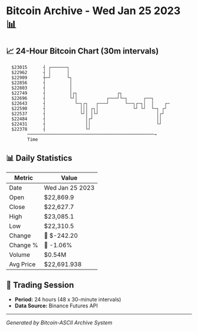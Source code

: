 # Bitcoin Archive - Wed Jan 25 2023 📊

## 📈 24-Hour Bitcoin Chart (30m intervals)

```
  $23015      ┤ ┌──────┐                                       
  $22962      ┤ │      │                                       
  $22909      ┼─┘      └┐                                      
  $22856      ┤         │                                      
  $22803      ┤         │                                      
  $22749      ┤         │┌┐               ┌┐                   
  $22696      ┤         └┘│           ┌───┘└─┐      ┌──┐       
  $22643      ┤           └─┐┌┐   ┌───┘      └──┐┌─┐│  │    ┌─ 
  $22590      ┤             │││ ┌┐│             └┘ └┘  └─┐ ┌┘  
  $22537      ┤             └┘│ │└┘                      │┌┘   
  $22484      ┤               │┌┘                        ││    
  $22431      ┤               ││                         └┘    
  $22378      ┤               └┘                               
        ────────────────────────────────────────────────→
        Time
```

## 📊 Daily Statistics

| Metric | Value |
|--------|-------|
| Date | Wed Jan 25 2023 |
| Open | $22,869.9 |
| Close | $22,627.7 |
| High | $23,085.1 |
| Low | $22,310.5 |
| Change | 🔴 $-242.20 |
| Change % | 🔴 -1.06% |
| Volume | $0.54M |
| Avg Price | $22,691.938 |

## 📅 Trading Session

- **Period:** 24 hours (48 x 30-minute intervals)
- **Data Source:** Binance Futures API

---
*Generated by Bitcoin-ASCII Archive System*
